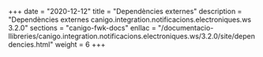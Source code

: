 +++
date        = "2020-12-12"
title       = "Dependències externes"
description = "Dependències externes canigo.integration.notificacions.electroniques.ws 3.2.0"
sections    = "canigo-fwk-docs"
enllac		= "/documentacio-llibreries/canigo.integration.notificacions.electroniques.ws/3.2.0/site/dependencies.html"
weight		= 6
+++
